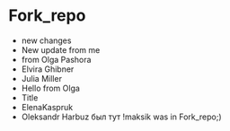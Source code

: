 # Fork_repo
- new changes
- New update from me
- from Olga Pashora
- Elvira Ghibner
- Julia Miller
- Hello from Olga
- Title
- ElenaKaspruk
- Oleksandr Harbuz был тут !maksik was in Fork_repo;)
